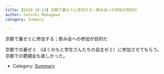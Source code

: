 ```yaml
---
title: [2018-10-14] 京都で裏ゼミに参加する；飲み会への参加が目的だ
author: Satoshi Nakagawa
category: Summary

---
```


京都で裏ゼミに参加する；飲み会への参加が目的だ

 京都での裏ゼミ
（ぼくのもと学生さんたちの自主ゼミ）に参加させてもらう。
京都での懇親会も楽しかった。

- Category: [Summary](https://merapano.github.io/categories.html#Summary)

